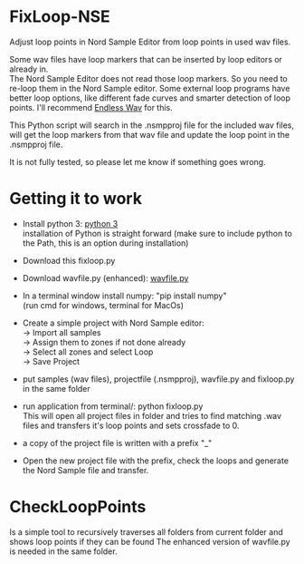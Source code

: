 # FixLoop-NSE
Adjust loop points in Nord Sample Editor from loop points in used wav files.

Some wav files have loop markers that can be inserted by loop editors or already in.  
The Nord Sample Editor does not read those loop markers. So you need to re-loop them in the Nord Sample editor.
Some external loop programs have better loop options, like different fade curves and smarter detection of loop points.
I'll recommend [Endless Wav](https://www.bjoernbojahr.de/) for this.

This Python script will search in the .nsmpproj file for the included wav files, will get the loop markers from that wav file and update the loop point in the .nsmpproj file.  

It is not fully tested, so please let me know if something goes wrong.


# Getting it to work
- Install python 3: [python 3](https://www.python.org/downloads/)   
installation of Python is straight forward (make sure to include python to the Path, this is an option during installation)  
- Download this fixloop.py
- Download wavfile.py (enhanced): [wavfile.py](https://gist.github.com/josephernest/3f22c5ed5dabf1815f16efa8fa53d476)
- In a terminal window install numpy: "pip install numpy"  
(run cmd for windows, terminal for MacOs)

- Create a simple project with Nord Sample editor:  
-> Import all samples  
-> Assign them to zones if not done already  
-> Select all zones and select Loop  
-> Save Project  

- put samples (wav files), projectfile (.nsmpproj), wavfile.py and fixloop.py in the same folder

- run application from terminal/: python fixloop.py  
This will open all project files in folder and tries to find matching .wav files and transfers it's loop points and sets crossfade to 0.

- a copy of the project file is written with a prefix "_"
- Open the new project file with the prefix, check the loops and generate the Nord Sample file and transfer. 

# CheckLoopPoints
Is a simple tool to recursively traverses all folders from current folder and shows loop points if they can be found
The enhanced version of wavfile.py is needed in the same folder.

